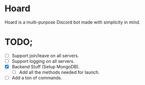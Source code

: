 # Hoard
Hoard is a multi-purpose Discord bot made with simplicity in mind.

# TODO;
- [ ] Support join/leave on all servers.
- [ ] Support logging on all servers.
- [x] Backend Stuff (Setup MongoDB).
    - [ ] Add all the methods needed for launch.
- [ ] Add a ton of commands.
